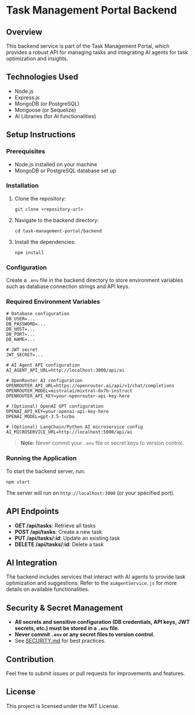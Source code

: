 # Task Management Portal Backend

## Overview
This backend service is part of the Task Management Portal, which provides a robust API for managing tasks and integrating AI agents for task optimization and insights.

## Technologies Used
- Node.js
- Express.js
- MongoDB (or PostgreSQL)
- Mongoose (or Sequelize)
- AI Libraries (for AI functionalities)

## Setup Instructions

### Prerequisites
- Node.js installed on your machine
- MongoDB or PostgreSQL database set up

### Installation
1. Clone the repository:
   ```
   git clone <repository-url>
   ```
2. Navigate to the backend directory:
   ```
   cd task-management-portal/backend
   ```
3. Install the dependencies:
   ```
   npm install
   ```

### Configuration

Create a `.env` file in the backend directory to store environment variables such as database connection strings and API keys.

### Required Environment Variables

```
# Database configuration
DB_USER=...
DB_PASSWORD=...
DB_HOST=...
DB_PORT=...
DB_NAME=...

# JWT secret
JWT_SECRET=...

# AI Agent API configuration
AI_AGENT_API_URL=http://localhost:3000/api/ai

# OpenRouter AI configuration
OPENROUTER_API_URL=https://openrouter.ai/api/v1/chat/completions
OPENROUTER_MODEL=mistralai/mixtral-8x7b-instruct
OPENROUTER_API_KEY=your-openrouter-api-key-here

# (Optional) OpenAI GPT configuration
OPENAI_API_KEY=your-openai-api-key-here
OPENAI_MODEL=gpt-3.5-turbo

# (Optional) LangChain/Python AI microservice config
AI_MICROSERVICE_URL=http://localhost:5000/api/ai
```

> **Note:** Never commit your `.env` file or secret keys to version control.

### Running the Application
To start the backend server, run:
```
npm start
```
The server will run on `http://localhost:3000` (or your specified port).

## API Endpoints
- **GET /api/tasks**: Retrieve all tasks
- **POST /api/tasks**: Create a new task
- **PUT /api/tasks/:id**: Update an existing task
- **DELETE /api/tasks/:id**: Delete a task

## AI Integration
The backend includes services that interact with AI agents to provide task optimization and suggestions. Refer to the `aiAgentService.js` for more details on available functionalities.

## Security & Secret Management

- **All secrets and sensitive configuration (DB credentials, API keys, JWT secrets, etc.) must be stored in a `.env` file.**
- **Never commit `.env` or any secret files to version control.**
- See [SECURITY.md](./SECURITY.md) for best practices.

## Contribution
Feel free to submit issues or pull requests for improvements and features.

## License
This project is licensed under the MIT License.